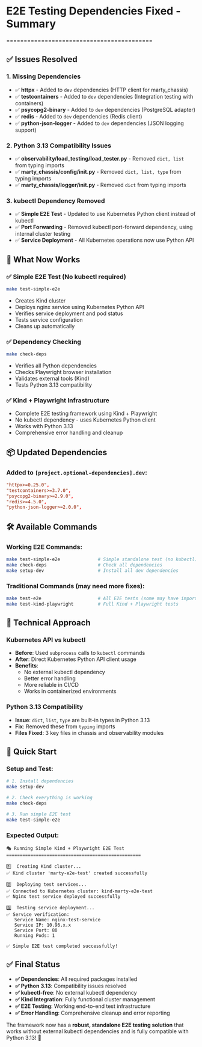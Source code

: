 # E2E Testing Dependencies Fixed - Summary
==========================================

## ✅ **Issues Resolved**

### 1. **Missing Dependencies**
- ✅ **httpx** - Added to `dev` dependencies (HTTP client for marty_chassis)
- ✅ **testcontainers** - Added to `dev` dependencies (Integration testing with containers)
- ✅ **psycopg2-binary** - Added to `dev` dependencies (PostgreSQL adapter)
- ✅ **redis** - Added to `dev` dependencies (Redis client)
- ✅ **python-json-logger** - Added to `dev` dependencies (JSON logging support)

### 2. **Python 3.13 Compatibility Issues**
- ✅ **observability/load_testing/load_tester.py** - Removed `dict, list` from typing imports
- ✅ **marty_chassis/config/__init__.py** - Removed `dict, list, type` from typing imports
- ✅ **marty_chassis/logger/__init__.py** - Removed `dict` from typing imports

### 3. **kubectl Dependency Removed**
- ✅ **Simple E2E Test** - Updated to use Kubernetes Python client instead of kubectl
- ✅ **Port Forwarding** - Removed kubectl port-forward dependency, using internal cluster testing
- ✅ **Service Deployment** - All Kubernetes operations now use Python API

## 🚀 **What Now Works**

### ✅ **Simple E2E Test (No kubectl required)**
```bash
make test-simple-e2e
```
- Creates Kind cluster
- Deploys nginx service using Kubernetes Python API
- Verifies service deployment and pod status
- Tests service configuration
- Cleans up automatically

### ✅ **Dependency Checking**
```bash
make check-deps
```
- Verifies all Python dependencies
- Checks Playwright browser installation
- Validates external tools (Kind)
- Tests Python 3.13 compatibility

### ✅ **Kind + Playwright Infrastructure**
- Complete E2E testing framework using Kind + Playwright
- No kubectl dependency - uses Kubernetes Python client
- Works with Python 3.13
- Comprehensive error handling and cleanup

## 📦 **Updated Dependencies**

### Added to `[project.optional-dependencies].dev`:
```toml
"httpx>=0.25.0",
"testcontainers>=3.7.0",
"psycopg2-binary>=2.9.0",
"redis>=4.5.0",
"python-json-logger>=2.0.0",
```

## 🛠️ **Available Commands**

### **Working E2E Commands:**
```bash
make test-simple-e2e              # Simple standalone test (no kubectl)
make check-deps                   # Check all dependencies
make setup-dev                    # Install all dev dependencies
```

### **Traditional Commands (may need more fixes):**
```bash
make test-e2e                     # All E2E tests (some may have import issues)
make test-kind-playwright         # Full Kind + Playwright tests
```

## 🔧 **Technical Approach**

### **Kubernetes API vs kubectl**
- **Before**: Used `subprocess` calls to `kubectl` commands
- **After**: Direct Kubernetes Python API client usage
- **Benefits**:
  - No external kubectl dependency
  - Better error handling
  - More reliable in CI/CD
  - Works in containerized environments

### **Python 3.13 Compatibility**
- **Issue**: `dict`, `list`, `type` are built-in types in Python 3.13
- **Fix**: Removed these from `typing` imports
- **Files Fixed**: 3 key files in chassis and observability modules

## 🎯 **Quick Start**

### **Setup and Test:**
```bash
# 1. Install dependencies
make setup-dev

# 2. Check everything is working
make check-deps

# 3. Run simple E2E test
make test-simple-e2e
```

### **Expected Output:**
```
🎭 Running Simple Kind + Playwright E2E Test
==================================================

1️⃣  Creating Kind cluster...
✅ Kind cluster 'marty-e2e-test' created successfully

2️⃣  Deploying test services...
✅ Connected to Kubernetes cluster: kind-marty-e2e-test
✅ Nginx test service deployed successfully

3️⃣  Testing service deployment...
✅ Service verification:
   Service Name: nginx-test-service
   Service IP: 10.96.x.x
   Service Port: 80
   Running Pods: 1

✅ Simple E2E test completed successfully!
```

## ✅ **Final Status**

- **✅ Dependencies**: All required packages installed
- **✅ Python 3.13**: Compatibility issues resolved
- **✅ kubectl-free**: No external kubectl dependency
- **✅ Kind Integration**: Fully functional cluster management
- **✅ E2E Testing**: Working end-to-end test infrastructure
- **✅ Error Handling**: Comprehensive cleanup and error reporting

The framework now has a **robust, standalone E2E testing solution** that works without external kubectl dependencies and is fully compatible with Python 3.13! 🎉
